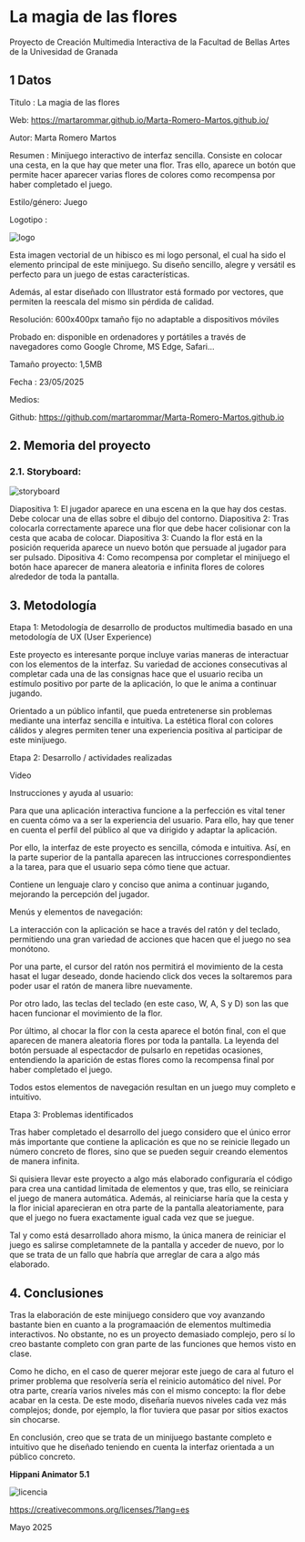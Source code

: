 # La magia de las flores
Proyecto de Creación Multimedia Interactiva de la Facultad de Bellas Artes de la Univesidad de Granada

## 1 Datos
Titulo : La magia de las flores

Web: https://martarommar.github.io/Marta-Romero-Martos.github.io/

Autor: Marta Romero Martos

Resumen : Minijuego interactivo de interfaz sencilla. Consiste en colocar una cesta, en la que hay que meter una flor. Tras ello, aparece un botón que permite hacer aparecer varias flores de colores como recompensa por haber completado el juego.

Estilo/género: Juego

Logotipo :

![logo](https://github.com/user-attachments/assets/f783c43e-7cbf-40fe-bea0-1dbb5bc98abf)

Esta imagen vectorial de un hibisco es mi logo personal, el cual ha sido el elemento principal de este minijuego. Su diseño sencillo, alegre y versátil es perfecto para un juego de estas características.

Además, al estar diseñado con Illustrator está formado por vectores, que permiten la reescala del mismo sin pérdida de calidad.

Resolución: 600x400px tamaño fijo no adaptable a dispositivos móviles

Probado en: disponible en ordenadores y portátiles a través de navegadores como Google Chrome, MS Edge, Safari...

Tamaño proyecto: 1,5MB

Fecha : 23/05/2025

Medios:

Github: https://github.com/martarommar/Marta-Romero-Martos.github.io

## 2. Memoria del proyecto
### 2.1. Storyboard:

![storyboard](https://github.com/user-attachments/assets/3b744a25-fc8b-4fcd-b877-f1c43b3611b7)

Diapositiva 1: El jugador aparece en una escena en la que hay dos cestas. Debe colocar una de ellas sobre el dibujo del contorno.
Diapositiva 2: Tras colocarla correctamente aparece una flor que debe hacer colisionar con la cesta que acaba de colocar.
Diapositiva 3: Cuando la flor está en la posición requerida aparece un nuevo botón que persuade al jugador para ser pulsado.
Dipositiva 4: Como recompensa por completar el minijuego el botón hace aparecer de manera aleatoria e infinita flores de colores alrededor de toda la pantalla.

## 3. Metodología

Etapa 1: Metodología de desarrollo de productos multimedia basado en una metodología de UX (User Experience)

Este proyecto es interesante porque incluye varias maneras de interactuar con los elementos de la interfaz. Su variedad de acciones consecutivas al completar cada una de las consignas hace que el usuario reciba un estímulo positivo por parte de la aplicación, lo que le anima a continuar jugando.

Orientado a un público infantil, que pueda entretenerse sin problemas mediante una interfaz sencilla e intuitiva. La estética floral con colores cálidos y alegres permiten tener una experiencia positiva al participar de este minijuego.

Etapa 2: Desarrollo / actividades realizadas

Video

Instrucciones y ayuda al usuario:

Para que una aplicación interactiva funcione a la perfección es vital tener en cuenta cómo va a ser la experiencia del usuario. Para ello, hay que tener en cuenta el perfil del público al que va dirigido y adaptar la aplicación.

Por ello, la interfaz de este proyecto es sencilla, cómoda e intuitiva. Así, en la parte superior de la pantalla aparecen las intrucciones correspondientes a la tarea, para que el usuario sepa cómo tiene que actuar.

Contiene un lenguaje claro y conciso que anima a continuar jugando, mejorando la percepción del jugador.

Menús y elementos de navegación:

La interacción con la aplicación se hace a través del ratón y del teclado, permitiendo una gran variedad de acciones que hacen que el juego no sea monótono.

Por una parte, el cursor del ratón nos permitirá el movimiento de la cesta hasat el lugar deseado, donde haciendo click dos veces la soltaremos para poder usar el ratón de manera libre nuevamente.

Por otro lado, las teclas del teclado (en este caso, W, A, S y D) son las que hacen funcionar el movimiento de la flor.

Por último, al chocar la flor con la cesta aparece el botón final, con el que aparecen de manera aleatoria flores por toda la pantalla. La leyenda del botón persuade al espectacdor de pulsarlo en repetidas ocasiones, entendiendo la aparición de estas flores como la recompensa final por haber completado el juego.

Todos estos elementos de navegación resultan en un juego muy completo e intuitivo.

Etapa 3: Problemas identificados

Tras haber completado el desarrollo del juego considero que el único error más importante que contiene la aplicación es que no se reinicie llegado un número concreto de flores, sino que se pueden seguir creando elementos de manera infinita.

Si quisiera llevar este proyecto a algo más elaborado configuraría el código para crea una cantidad limitada de elementos y que, tras ello, se reiniciara el juego de manera automática. Además, al reiniciarse haría que la cesta y la flor inicial aparecieran en otra parte de la pantalla aleatoriamente, para que el juego no fuera exactamente igual cada vez que se juegue.

Tal y como está desarrollado ahora mismo, la única manera de reiniciar el juego es salirse completamnete de la pantalla y acceder de nuevo, por lo que se trata de un fallo que habría que arreglar de cara a algo más elaborado.

## 4. Conclusiones

Tras la elaboración de este minijuego considero que voy avanzando bastante bien en cuanto a la programaación de elementos multimedia interactivos. No obstante, no es un proyecto demasiado complejo, pero sí lo creo bastante completo con gran parte de las funciones que hemos visto en clase.

Como he dicho, en el caso de querer mejorar este juego de cara al futuro el primer problema que resolvería sería el reinicio automático del nivel. Por otra parte, crearía varios niveles más con el mismo concepto: la flor debe acabar en la cesta. De este modo, diseñaría nuevos niveles cada vez más complejos; donde, por ejemplo, la flor tuviera que pasar por sitios exactos sin chocarse.

En conclusión, creo que se trata de un minijuego bastante completo e intuitivo que he diseñado teniendo en cuenta la interfaz orientada a un público concreto.

**Hippani Animator 5.1**

![licencia](https://github.com/user-attachments/assets/b1eb7685-fca5-437b-a1ad-1eda2ba6c0dd)


https://creativecommons.org/licenses/?lang=es

Mayo 2025
